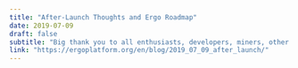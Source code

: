 ```yaml
---
title: "After-Launch Thoughts and Ergo Roadmap"
date: 2019-07-09
draft: false
subtitle: "Big thank you to all enthusiasts, developers, miners, other folks, and our families for measureless help with Ergo development and launching." 
link: "https://ergoplatform.org/en/blog/2019_07_09_after_launch/"
---
```


